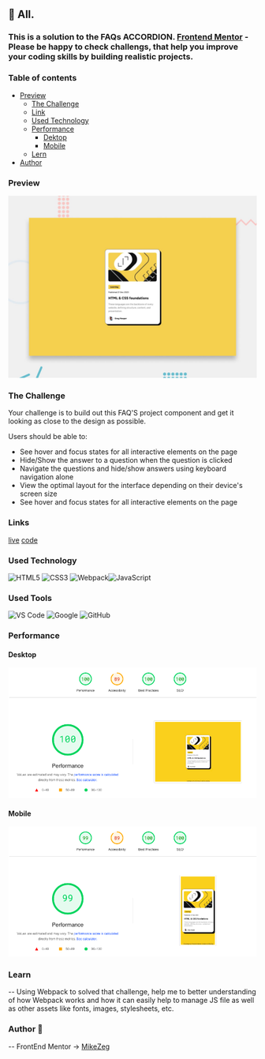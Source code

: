 ## 👋 All.
### This is a solution to the FAQs ACCORDION. [Frontend Mentor](https://www.frontendmentor.io) - Please be happy to check challengs, that help you improve your coding skills by building realistic projects. 

### Table of contents

- [Preview](#overview)
    - [The Challenge](#The-challenge)
    - [Link](#Links)
    - [Used Technology](#Used-Technology)
    - [Performance](##Performance)
        - [Dektop](###Desktop)
        - [Mobile](###Mobile)
    - [Lern](##Learn)
- [Author](#Author)

### Preview

![Preview](./src/design/desktop-preview.jpg)

### The Challenge

Your challenge is to build out this FAQ'S project component and get it looking as close to the design as possible.

Users should be able to:

- See hover and focus states for all interactive elements on the page
- Hide/Show the answer to a question when the question is clicked
- Navigate the questions and hide/show answers using keyboard navigation alone
- View the optimal layout for the interface depending on their device's screen size
- See hover and focus states for all interactive elements on the page

### Links

[live](https://mikezeg.github.io/FrontEndMentor.io//)
[code](https://github.com/MikeZeg/FrontEndMentor.io/tree/main/faq-accordion-main)

### Used Technology

![HTML5](https://img.shields.io/badge/html5-%23E34F26.svg?style=for-the-badge&logo=html5&logoColor=white) ![CSS3](https://img.shields.io/badge/css3-%231572B6.svg?style=for-the-badge&logo=css3&logoColor=white)
![Webpack](https://img.shields.io/badge/webpack-%238DD6F9.svg?style=for-the-badge&logo=webpack&logoColor=black)![JavaScript](https://img.shields.io/badge/javascript-%23323330.svg?style=for-the-badge&logo=javascript&logoColor=%23F7DF1E)

### Used Tools
![VS Code](https://img.shields.io/badge/VS%20Code-0078d7.svg?style=for-the-badge&logo=visual-studio-code&logoColor=white) ![Google](https://img.shields.io/badge/google-DA4437?style=for-the-badge&logo=google&logoColor=white) ![GitHub](https://img.shields.io/badge/github-%23121011.svg?style=for-the-badge&logo=github&logoColor=white)

### Performance

  #### Desktop
![deskopt-performance](./src/design/desktop.png)

  #### Mobile
![mobile-performance](./src/design/phone.png)

### Learn
-- Using Webpack to solved that challenge, help me to better understanding of how Webpack works and how it can easily help to manage JS file as well as other assets like fonts, images, stylesheets, etc. 

### Author 🚀
 -- FrontEnd Mentor -> [MikeZeg](https://www.frontendmentor.io/profile/MikeZeg)